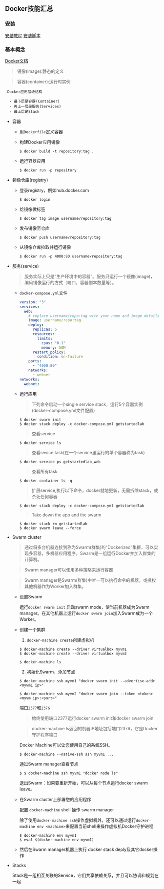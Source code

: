 ## Docker技能汇总

### 安装

[安装教程](https://github.com/yeasy/docker_practice/blob/master/install/ubuntu.md)
[安装脚本](https://github.com/ydalbj/skills/blob/master/Linux/Installation/docker.sh)

### 基本概念

  [Docker文档](https://docs.docker.com/get-started/)

  > 镜像(image):静态的定义

  > 容器(container):运行时实例

     Docker应用层级结构

      - 最下层是容器(Container)
      - 再上一层是服务(Services)
      - 最上层是Stack

  * 容器

    - 用`Dockerfile`定义容器
    - 构建Docker应用镜像
      ```shell
      $ docker build -t repository:tag .
      ```

    - 运行容器应用

      ```shell
      $ docker run -p repository
      ```

  * 镜像仓库(registry)

    - 登录registry，例如hub.docker.com

      ```shell
      $ docker login
      ```
    - 给镜像做标签
      ```shell
      $ docker tag image username/repository:tag
      ```
    - 发布镜像至仓库

      ```shell
      $ docker push username/repository:tag
      ```

    - 从镜像仓库拉取并运行镜像

      ```shell
      $ docker run -p 4000:80 username/repository:tag
      ```

  * 服务(service)

    > 服务实际上只是“生产环境中的容器”。服务只运行一个镜像(image)，编码镜像运行的方式（端口，容器副本数量等）。

    - `docker-compose.yml`文件

      ```yml
      version: "3"
      services:
        web:
          # replace username/repo:tag with your name and image details
          image: username/repo:tag
          deploy:
            replicas: 5
            resources:
              limits:
                cpus: "0.1"
                memory: 50M
            restart_policy:
              condition: on-failure
          ports:
            - "4000:80"
          networks:
            - webnet
      networks:
        webnet:
      ```

    - 运行应用

      > 下列命令启动一个single service stack，运行5个容器实例(docker-compose.yml文件配置)

      ```shell
      $ docker swarm init
      $ docker stack deploy -c docker-compose.yml getstartedlab
      ```

      > 查看service
      ```shell
      $ docker service ls
      ```

      > 查看sevice task(在一个service里运行的单个容器称为task)
      ```shell
      $ docker service ps getstartedlab_web
      ```

      > 查看所有task
      ```shell
      $ docker container ls -q
      ```

      > 扩展service,执行以下命令，docker就地更新，无需拆除stack，或杀死任何容器

      ```shell
      $ docker stack deploy -c docker-compose.yml getstartedlab
      ```

      > Take down the app and the swarm

      ```shell
      $ docker stack rm getstartedlab
      $ docker swarm leave --force
      ```

  * Swarm cluster

    > 通过将多台机器连接到称为Swarm(群集)的“Dockerized”集群，可以实现多容器，多机器应用程序。Swarm是一组运行Docker并加入群集的计算机。

    > Swarm manager可以使用多种策略来运行容器

    > Swarm manager是Swarm(群集)中唯一可以执行命令的机器，或授权其他机器作为Worker加入群集。

    - 设置Swarm

      运行`docker swarm init` 启动swarm mode，使当前机器成为Swarm manager。在其他机器上运行`docker swarm join`加入Swarm成为一个Worker。

    - 创建一个集群

      1. `docker-machine create`创建虚拟机

      ```shell
      $ docker-machine create --driver virtualbox myvm1
      $ docker-machine create --driver virtualbox myvm2

      $ docker-machine ls
      ```

      2. 初始化Swarm，添加节点

      ```shell
      $ docker-machine ssh myvm1 "docker swarm init --advertise-addr <myvm1 ip>"

      $ docker-machine ssh myvm2 "docker swarm join --token <token> <myvm ip>:<port>"
      ```

      端口`2377`和`2376`

        > 始终使用端口2377运行docker swarm init和docker swarm join

        > docker-machine ls返回的机器IP地址包括端口2376，它是Docker守护程序端口

      Docker Machine可以让您使用自己的系统SSH。

        ```shell
        $ docker-machine --native-ssh ssh myvm1 ...
        ```

      通过Swarm manager查看节点

        ```shell
        $ $ docker-machine ssh myvm1 "docker node ls"
        ```
      
      退出Swarm：如果要重新开始，可以从每个节点运行docker swarm leave。
    
    - 在Swarm cluster上部署您的应用程序

      配置 `docker-machine` shell 操作 swarm manager

      除了使用`docker-machine ssh`操作虚拟机外，还可以通过运行`docker-machine env <machine>`来配置当前shell来操作虚拟机Docker守护进程

        ```shell
        $ docker-machine env myvm1
        $ eval $(docker-machine env myvm1)
        ```

    - 然后在Swarm manager机器上执行 docker stack deply及其它docker操作

  * Stacks

    Stack是一组相互关联的Service，它们共享依赖关系，并且可以协调和规划在一起
